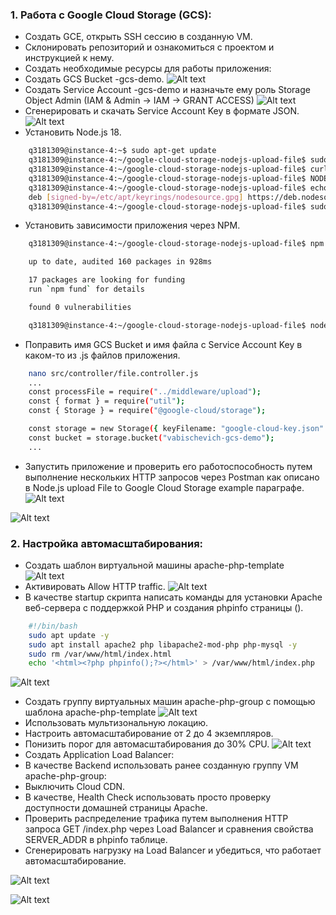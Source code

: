 ### 1. Работа с Google Cloud Storage (GCS):
- Создать GCE, открыть SSH сессию в созданную VM.
- Cклонировать репозиторий и ознакомиться с проектом и инструкцией к нему.
- Создать необходимые ресурсы для работы приложения:
- Создать GCS Bucket <LASTNAME>-gcs-demo.
![Alt text](images/14.png)
- Создать Service Account <LASTNAME>-gcs-demo и назначьте ему роль Storage Object Admin (IAM & Admin -> IAM -> GRANT ACCESS)
![Alt text](images/15.png)
- Сгенерировать и скачать Service Account Key в формате JSON.
![Alt text](images/16.png)
- Установить Node.js 18.
```bash
    q3181309@instance-4:~$ sudo apt-get update
    q3181309@instance-4:~/google-cloud-storage-nodejs-upload-file$ sudo mkdir -p /etc/apt/keyrings
    q3181309@instance-4:~/google-cloud-storage-nodejs-upload-file$ curl -fsSL https://deb.nodesource.com/gpgkey/nodesource-repo.gpg.key | sudo gpg --dearmor -o /etc/apt/keyrings/nodesource.gpg
    q3181309@instance-4:~/google-cloud-storage-nodejs-upload-file$ NODE_MAJOR=18
    q3181309@instance-4:~/google-cloud-storage-nodejs-upload-file$ echo "deb [signed-by=/etc/apt/keyrings/nodesource.gpg] https://deb.nodesource.com/node_$NODE_MAJOR.x nodistro main" | sudo tee /etc/apt/sources.list.d/nodesource.list
    deb [signed-by=/etc/apt/keyrings/nodesource.gpg] https://deb.nodesource.com/node_18.x nodistro main
    q3181309@instance-4:~/google-cloud-storage-nodejs-upload-file$ sudo apt-get update
```
- Установить зависимости приложения через NPM.
```bash
    q3181309@instance-4:~/google-cloud-storage-nodejs-upload-file$ npm install

    up to date, audited 160 packages in 928ms

    17 packages are looking for funding
    run `npm fund` for details

    found 0 vulnerabilities

    q3181309@instance-4:~/google-cloud-storage-nodejs-upload-file$ node server.js
```

- Поправить имя GCS Bucket и имя файла с Service Account Key в каком-то из .js файлов приложения.
```bash
    nano src/controller/file.controller.js 
    ...
    const processFile = require("../middleware/upload");
    const { format } = require("util");
    const { Storage } = require("@google-cloud/storage");

    const storage = new Storage({ keyFilename: "google-cloud-key.json" });
    const bucket = storage.bucket("vabischevich-gcs-demo");
    ...
```
- Запустить приложение и проверить его работоспособность путем выполнение нескольких HTTP запросов через Postman как описано в Node.js upload File to Google Cloud Storage example параграфе.
![Alt text](images/post_add_file.png)

![Alt text](images/get_file.png)


### 2. Настройка автомасштабирования:
- Создать шаблон виртуальной машины apache-php-template
![Alt text](images/21.png)
- Активировать Allow HTTP traffic.
![Alt text](images/22.png)
- В качестве startup скрипта написать команды для установки Apache веб-сервера с поддержкой PHP и создания phpinfo страницы (<?php phpinfo(); ?>).
```bash
    #!/bin/bash
    sudo apt update -y 
    sudo apt install apache2 php libapache2-mod-php php-mysql -y
    sudo rm /var/www/html/index.html
    echo '<html><?php phpinfo();?></html>' > /var/www/html/index.php
```
![Alt text](images/23.png)
- Создать группу виртуальных машин apache-php-group с помощью шаблона apache-php-template
![Alt text](images/24.png)
- Использовать мультизональную локацию.
- Настроить автомасштабирование от 2 до 4 экземпляров.
- Понизить порог для автомасштабирования до 30% CPU.
![Alt text](images/25.png)
- Создать Application Load Balancer:
- В качестве Backend использовать ранее созданную группу VM apache-php-group:
- Выключить Cloud CDN.
- В качестве, Health Check использовать просто проверку доступности домашней страницы Apache.
- Проверить распределение трафика путем выполнения HTTP запроса GET /index.php через Load Balancer и сравнения свойства SERVER_ADDR в phpinfo таблице.
- Сгенерировать нагрузку на Load Balancer и убедиться, что работает автомасштабирование.

![Alt text](images/26.png)

![Alt text](images/27.png)